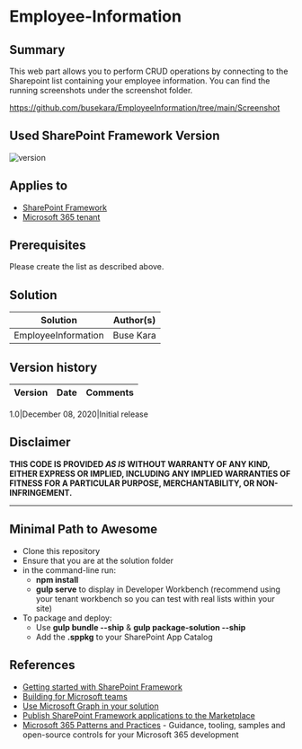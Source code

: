# Employee-Information

## Summary

This web part allows you to perform CRUD operations by connecting to the Sharepoint list containing your employee information.
You can find the running screenshots under the screenshot folder.

https://github.com/busekara/EmployeeInformation/tree/main/Screenshot


## Used SharePoint Framework Version

![version](https://img.shields.io/badge/version-1.11-green.svg)

## Applies to

- [SharePoint Framework](https://aka.ms/spfx)
- [Microsoft 365 tenant](https://docs.microsoft.com/en-us/sharepoint/dev/spfx/set-up-your-developer-tenant)

## Prerequisites

Please create the list as described above.

## Solution

Solution|Author(s)
--------|---------
EmployeeInformation | Buse Kara

## Version history

Version|Date|Comments
-------|----|--------

1.0|December 08, 2020|Initial release

## Disclaimer

**THIS CODE IS PROVIDED *AS IS* WITHOUT WARRANTY OF ANY KIND, EITHER EXPRESS OR IMPLIED, INCLUDING ANY IMPLIED WARRANTIES OF FITNESS FOR A PARTICULAR PURPOSE, MERCHANTABILITY, OR NON-INFRINGEMENT.**

---

## Minimal Path to Awesome

- Clone this repository
- Ensure that you are at the solution folder
- in the command-line run:
  - **npm install**
  - **gulp serve**  to display in Developer Workbench (recommend using your tenant workbench so you can test with real lists within your site)
- To package and deploy:
  - Use **gulp bundle --ship** & **gulp package-solution --ship**
  - Add the **.sppkg** to your SharePoint App Catalog

## References

- [Getting started with SharePoint Framework](https://docs.microsoft.com/en-us/sharepoint/dev/spfx/set-up-your-developer-tenant)
- [Building for Microsoft teams](https://docs.microsoft.com/en-us/sharepoint/dev/spfx/build-for-teams-overview)
- [Use Microsoft Graph in your solution](https://docs.microsoft.com/en-us/sharepoint/dev/spfx/web-parts/get-started/using-microsoft-graph-apis)
- [Publish SharePoint Framework applications to the Marketplace](https://docs.microsoft.com/en-us/sharepoint/dev/spfx/publish-to-marketplace-overview)
- [Microsoft 365 Patterns and Practices](https://aka.ms/m365pnp) - Guidance, tooling, samples and open-source controls for your Microsoft 365 development

